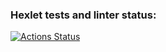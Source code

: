 ### Hexlet tests and linter status:
[![Actions Status](https://github.com/MaximKosenkov/python-project-49/workflows/hexlet-check/badge.svg)](https://github.com/MaximKosenkov/python-project-49/actions)
